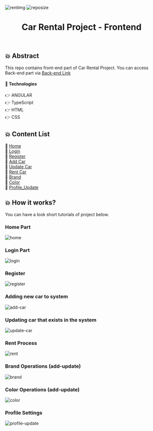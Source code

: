 ![rentimg](https://user-images.githubusercontent.com/75935753/114579711-cb94a800-9c86-11eb-8409-032973c690e5.jpg)
![reposize](https://img.shields.io/github/repo-size/yigitarpacioglu/CarRentalFrontend?color=success)

<h1 align="center"> Car Rental Project - Frontend </h1> 
<br>

## :collision: Abstract
This repo contains front-end part of Car Rental Project. You can access Back-end part via <a href="https://github.com/yigitarpacioglu/CarRentalBackend">Back-end Link</a> 

#### :wrench: Technologies
:point_right: ANGULAR <br>
:point_right: TypeScript <br>
:point_right: HTML <br>
:point_right: CSS <br>

## :collision: Content List 
:pushpin: [Home](#home) <br>
:pushpin: [Login](#login) <br>
:pushpin: [Register](#register) <br>
:pushpin: [Add Car](#add-car) <br>
:pushpin: [Update Car](#update-car) <br>
:pushpin: [Rent Car](#rent-car) <br>
:pushpin: [Brand](#brand) <br>
:pushpin: [Color](#color) <br>
:pushpin: [Profile_Update](#profile-update) <br>

## 💥 How it works?
You can have a look short tutorials of project below.

### Home Part
![home](https://user-images.githubusercontent.com/75935753/114576450-d437af00-9c83-11eb-896b-78e9667838b2.gif)
<br>
### Login Part
![login](https://user-images.githubusercontent.com/75935753/114576455-d568dc00-9c83-11eb-8eed-f98c078ca491.gif)
<br>
### Register
![register](https://user-images.githubusercontent.com/75935753/114576475-da2d9000-9c83-11eb-9c47-17cff4433d7a.gif)
<br>
### Adding new car to system
![add-car](https://user-images.githubusercontent.com/75935753/114576499-e0237100-9c83-11eb-8fb5-cd20a6a5df01.gif)
<br>
### Updating car that exists in the system
![update-car](https://user-images.githubusercontent.com/75935753/114576508-e1549e00-9c83-11eb-8285-33572bcb001f.gif)
<br>
### Rent Process
![rent](https://user-images.githubusercontent.com/75935753/114576479-db5ebd00-9c83-11eb-86eb-1317aa380ea9.gif)
<br>
### Brand Operations (add-update)
![brand](https://user-images.githubusercontent.com/75935753/114576482-dc8fea00-9c83-11eb-9cf8-8627264da9ae.gif)
<br>
### Color Operations (add-update)
![color](https://user-images.githubusercontent.com/75935753/114576490-de59ad80-9c83-11eb-99ec-1a26c8aa708e.gif)
<br>
### Profile Settings
![profile-update](https://user-images.githubusercontent.com/75935753/114576516-e285cb00-9c83-11eb-9a4d-5c93cb28c7c6.gif)
<br>
